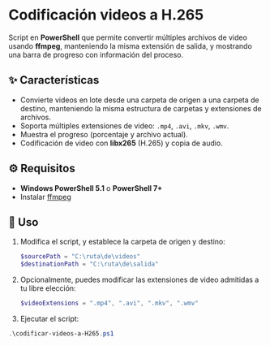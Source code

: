 # Codificación videos a H.265

Script en **PowerShell** que permite convertir múltiples archivos de video usando **ffmpeg**, manteniendo la misma extensión de salida, y mostrando una barra de progreso con información del proceso.

## ✨ Características
- Convierte videos en lote desde una carpeta de origen a una carpeta de destino, manteniendo la misma estructura de carpetas y extensiones de archivos.
- Soporta múltiples extensiones de video: `.mp4`, `.avi`, `.mkv`, `.wmv`.
- Muestra el progreso (porcentaje y archivo actual).
- Codificación de video con **libx265** (H.265) y copia de audio.

## ⚙️ Requisitos
- **Windows PowerShell 5.1** o **PowerShell 7+**
- Instalar [ffmpeg](https://ffmpeg.org/download.html)

## 🚀 Uso
1. Modifica el script, y establece la carpeta de origen y destino:
   ```powershell
   $sourcePath = "C:\ruta\de\videos"
   $destinationPath = "C:\ruta\de\salida"

2. Opcionalmente, puedes modificar las extensiones de video admitidas a tu libre elección:
   ```powershell
   $videoExtensions = ".mp4", ".avi", ".mkv", ".wmv"

3. Ejecutar el script:
```powershell
.\codificar-videos-a-H265.ps1
